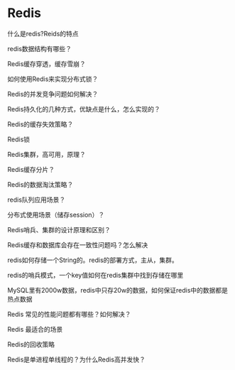 # Redis

什么是redis?Reids的特点

redis数据结构有哪些？

Redis缓存穿透，缓存雪崩？

如何使用Redis来实现分布式锁？

Redis的并发竞争问题如何解决？

Redis持久化的几种方式，优缺点是什么，怎么实现的？

Redis的缓存失效策略？

Redis锁

Redis集群，高可用，原理？

Redis缓存分片？

Redis的数据淘汰策略？

redis队列应用场景？

分布式使用场景（储存session）？

Redis哨兵、集群的设计原理和区别？

Redis缓存和数据库会存在一致性问题吗？怎么解决

redis如何存储一个String的。redis的部署方式，主从，集群。

redis的哨兵模式，一个key值如何在redis集群中找到存储在哪里

MySQL里有2000w数据，redis中只存20w的数据，如何保证redis中的数据都是热点数据

Redis 常见的性能问题都有哪些？如何解决？

Redis 最适合的场景

Redis的回收策略

Redis是单进程单线程的？为什么Redis高并发快？

